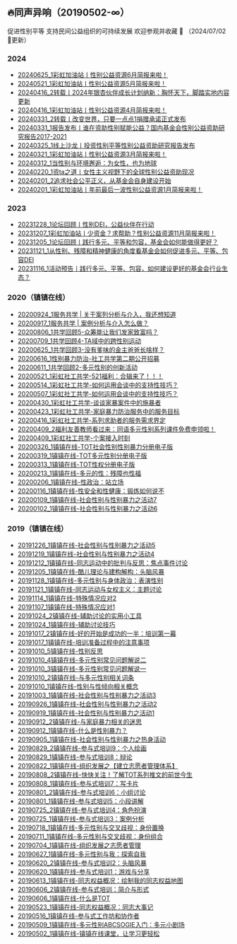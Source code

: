 ## 🔥同声异响（20190502-∞）
促进性别平等 支持民间公益组织的可持续发展 欢迎参观并收藏 🙌 （2024/07/02🌈更新）

<!-- - [x](https://TongShengYiXiang.github.io/2024/x.html)<br> -->

### 2024
- [20240625_1彩虹加油站丨性别公益资源6月简报来啦！](http://TongShengYiXiang.github.io/TSYX2024/20240625_1彩虹加油站性别公益资源6月简报来啦！.html)<br>
- [20240521_1彩虹加油站丨性别公益资源5月简报来啦！](http://TongShengYiXiang.github.io/TSYX2024/20240521_1彩虹加油站性别公益资源5月简报来啦！.html)<br>
- [20240416_2转载丨2024年银杏伙伴成长计划纳新：胸怀天下，脚踏实地内容更新](http://TongShengYiXiang.github.io/TSYX2024/20240416_2转载2024年银杏伙伴成长计划纳新：胸怀天下，脚踏实地内容更新.html)<br>
- [20240416_1彩虹加油站丨性别公益资源4月简报来啦！](http://TongShengYiXiang.github.io/TSYX2024/20240416_1彩虹加油站性别公益资源4月简报来啦！.html)<br>
- [20240331_2转载丨改变世界，只要一点点1捐赠承诺正式发布](http://TongShengYiXiang.github.io/TSYX2024/20240331_2转载改变世界，只要一点点1捐赠承诺正式发布.html)<br>
- [20240331_1报告发布丨谁在资助性别赋能公益？国内基金会性别公益资助研究报告2017-2021](http://TongShengYiXiang.github.io/TSYX2024/20240331_1报告发布丨谁在资助性别赋能公益？国内基金会性别公益资助研究报告20172021.html)<br>
- [20240325_1线上沙龙丨投资性别平等性别公益资助研究报告发布](http://TongShengYiXiang.github.io/TSYX2024/20240325_1线上沙龙投资性别平等性别公益资助研究报告发布.html)<br>
- [20240321_1彩虹加油站丨性别公益资源3月简报来啦！](http://TongShengYiXiang.github.io/TSYX2024/20240321_1彩虹加油站性别公益资源3月简报来啦！.html)<br>
- [20240312_1当性别与环境邂逅：为女性，也为地球](http://TongShengYiXiang.github.io/TSYX2024/20240312_1当性别与环境邂逅：为女性，也为地球.html)<br>
- [20240220_1资ta之道丨女性主义视野下的全球性别公益资助现况](http://TongShengYiXiang.github.io/TSYX2024/20240220_1资ta之道女性主义视野下的全球性别公益资助现况.html)<br>
- [20240201_2追求社会公平正义，从基金会自身建设开始](http://TongShengYiXiang.github.io/TSYX2024/20240201_2追求社会公平正义，从基金会自身建设开始.html)<br>
- [20240201_1彩虹加油站丨年前最后一波性别公益资源1月简报来啦！](http://TongShengYiXiang.github.io/TSYX2024/20240201_1彩虹加油站年前最后一波性别公益资源1月简报来啦！.html)<br>

### 2023
- [20231228_1论坛回顾丨性别DEI，公益伙伴在行动](http://TongShengYiXiang.github.io/TSYX2023/20231207_120231228_1论坛回顾性别DEI，公益伙伴在行动.html)<br>
- [20231207_1彩虹加油站丨少资金？求帮助？性别公益资源11月简报来啦！](http://TongShengYiXiang.github.io/TSYX2023/20231207_1彩虹加油站少资金？求帮助？性别公益资源11月简报来啦！.html)<br>
- [20231205_1论坛回顾丨践行多元、平等和包容，基金会如何能做得更好？](http://TongShengYiXiang.github.io/TSYX2023/20231205_1论坛回顾践行多元、平等和包容，基金会如何能做得更好？.html)<br>
- [20231121_1从性别、残障和精神健康的角度看基金会如何促进多元、平等、包容DEI](http://TongShengYiXiang.github.io/TSYX2023/20231121_1从性别、残障和精神健康的角度看基金会如何促进多元、平等、包容DEI.html)<br>
- [20231116_1活动预告丨践行多元、平等、包容，如何建设更好的基金会行业生态？](http://TongShengYiXiang.github.io/TSYX2023/20231116_1活动预告践行多元、平等、包容，如何建设更好的基金会行业生态？.html)<br>

### 2020（镇镇在线）
- [20200924_1服务共学 | 关于案列分析与介入，我还想知道](http://TongShengYiXiang.github.io/镇镇在线-2020/20200924_1服务共学关于案列分析与介入，我还想知道.html)<br>
- [20200917_1服务共学 | 案例分析与介入怎么做？](http://TongShengYiXiang.github.io/镇镇在线-2020/20200917_1服务共学案例分析与介入怎么做？.html)<br>
- [20200806_1共学回顾5-众筹能让我们发家致富吗？](http://TongShengYiXiang.github.io/镇镇在线-2020/20200806_1共学回顾5-众筹能让我们发家致富吗？.html)<br>
- [20200709_1共学回顾4-TA域中的跨性别运动](http://TongShengYiXiang.github.io/镇镇在线-2020/20200709_1共学回顾4-TA域中的跨性别运动.html)<br>
- [20200625_1共学回顾3-没有爹味的金主爸爸长啥样？](http://TongShengYiXiang.github.io/镇镇在线-2020/20200625_1共学回顾3-没有爹味的金主爸爸长啥样？.html)<br>
- [20200616_1性别暴力防治-社工共学第二期公开招募](http://TongShengYiXiang.github.io/镇镇在线-2020/20200616_1性别暴力防治-社工共学第二期公开招募.html)<br>
- [20200611_1共学回顾2-多元性别的创新活动](http://TongShengYiXiang.github.io/镇镇在线-2020/20200611_1共学回顾2-多元性别的创新活动.html)<br>
- [20200521_1彩虹社工共学-521福利：合辑来了！！！](http://TongShengYiXiang.github.io/镇镇在线-2020/20200521_1彩虹社工共学-521福利：合辑来了！！！.html)<br>
- [20200514_1彩虹社工共学-如何运用会谈中的支持性技巧？](http://TongShengYiXiang.github.io/镇镇在线-2020/20200514_1彩虹社工共学-如何运用会谈中的支持性技巧？.html)<br>
- [20200507_1彩虹社工共学-如何运用会谈中的支持性技巧？](http://TongShengYiXiang.github.io/镇镇在线-2020/20200507_1彩虹社工共学-如何运用会谈中的支持性技巧？.html)<br>
- [20200430_1彩虹社工共学-谈谈家暴案件中的施暴者](http://TongShengYiXiang.github.io/镇镇在线-2020/20200430_1彩虹社工共学-谈谈家暴案件中的施暴者.html)<br>
- [20200423_1彩虹社工共学-家庭暴力防治服务中的服务目标](http://TongShengYiXiang.github.io/镇镇在线-2020/20200423_1彩虹社工共学-家庭暴力防治服务中的服务目标.html)<br>
- [20200416_1彩虹社工共学-系列求助者的服务需求界定](http://TongShengYiXiang.github.io/镇镇在线-2020/20200416_13彩虹社工共学-系列求助者的服务需求界定.html)<br>
- [20200409_2福利友善教师看过来：同语多元性别系列课件免费申领啦！](http://TongShengYiXiang.github.io/镇镇在线-2020/20200409_2福利友善教师看过来：同语多元性别系列课件免费申领啦！.html)<br>
- [20200409_1彩虹社工共学-个案接入时刻](http://TongShengYiXiang.github.io/镇镇在线-2020/20200409_1彩虹社工共学个案接入时刻.html)<br>
- [20200326_1镇镇在线-TOT社会性别性别暴力分册电子版](http://TongShengYiXiang.github.io/镇镇在线-2020/20200326_1镇镇在线-TOT社会性别性别暴力分册电子版.html)<br>
- [20200319_1镇镇在线-TOT多元性别分册电子版](http://TongShengYiXiang.github.io/镇镇在线-2020/20200319_1镇镇在线-TOT多元性别分册电子版.html)<br>
- [20200313_1镇镇在线-TOT性权分册电子版](http://TongShengYiXiang.github.io/镇镇在线-2020/20200313_1镇镇在线-TOT性权分册电子版.html)<br>
- [20200213_1镇镇在线-多元的性：残障也性福](http://TongShengYiXiang.github.io/镇镇在线-2020/20200213_1镇镇在线-多元的性：残障也性福.html)<br>
- [20200206_1镇镇在线-性政治：站立场](http://TongShengYiXiang.github.io/镇镇在线-2020/20200206_1镇镇在线-性政治：站立场.html)<br>
- [20200116_1镇镇在线-性安全和性健康：锻炼如何说不](http://TongShengYiXiang.github.io/镇镇在线-2020/20200116_1镇镇在线-性安全和性健康：锻炼如何说不.html)<br>
- [20200109_1镇镇在线-社会性别与性别暴力之活动7](http://TongShengYiXiang.github.io/镇镇在线-2020/20200109_1镇镇在线-社会性别与性别暴力之活动7.html)<br>
- [20200102_1镇镇在线-社会性别与性别暴力之活动6](http://TongShengYiXiang.github.io/镇镇在线-2020/20200102_1镇镇在线-社会性别与性别暴力之活动6.html)<br>

### 2019（镇镇在线）
- [20191226_1镇镇在线-社会性别与性别暴力之活动5](http://TongShengYiXiang.github.io/镇镇在线-2019/20191226_1镇镇在线-社会性别与性别暴力之活动5.html)<br>
- [20191219_1镇镇在线-社会性别与性别暴力之活动4](http://TongShengYiXiang.github.io/镇镇在线-2019/20191219_1镇镇在线-社会性别与性别暴力之活动4.html)<br>
- [20191212_1镇镇在线-同志运动中的批判与反思：焦点事件讨论](http://TongShengYiXiang.github.io/镇镇在线-2019/20191212_1镇镇在线-同志运动中的批判与反思：焦点事件讨论.html)<br>
- [20191205_1镇镇在线-酷儿理论与建构解构：头脑风暴](http://TongShengYiXiang.github.io/镇镇在线-2019/20191205_1镇镇在线-酷儿理论与建构解构：头脑风暴.html)<br>
- [20191128_1镇镇在线-多元性别与身体政治：表演性别](http://TongShengYiXiang.github.io/镇镇在线-2019/20191128_1镇镇在线-多元性别与身体政治：表演性别.html)<br>
- [20191121_1镇镇在线-同志运动与女权主义：主题讨论](http://TongShengYiXiang.github.io/镇镇在线-2019/20191121_1镇镇在线-同志运动与女权主义：主题讨论.html)<br>
- [20191114_1镇镇在线-特殊情况应对2](http://TongShengYiXiang.github.io/镇镇在线-2019/20191114_1镇镇在线-特殊情况应对2.html)<br>
- [20191107_1镇镇在线-特殊情况应对1](http://TongShengYiXiang.github.io/镇镇在线-2019/20191107_1镇镇在线-特殊情况应对1.html)<br>
- [20191024_2镇镇在线-辅助讨论的实用小工具](http://TongShengYiXiang.github.io/镇镇在线-2019/20191024_2镇镇在线-辅助讨论的实用小工具.html)<br>
- [20191024_1镇镇在线-辅助讨论技巧](http://TongShengYiXiang.github.io/镇镇在线-2019/20191024_1镇镇在线-辅助讨论技巧.html)<br>
- [20191017_2镇镇在线-好的开始是成功的一半：培训第一幕](http://TongShengYiXiang.github.io/镇镇在线-2019/20191017_2镇镇在线-好的开始是成功的一半：培训第一幕.html)<br>
- [20191017_1镇镇在线-培训准备过程中的注意事项](http://TongShengYiXiang.github.io/镇镇在线-2019/20191017_1镇镇在线-培训准备过程中的注意事项.html)<br>
- [20191010_5镇镇在线-性别反思](http://TongShengYiXiang.github.io/镇镇在线-2019/20191010_5镇镇在线-性别反思.html)<br>
- [20191010_4镇镇在线-多元性别常见问题解说二](http://TongShengYiXiang.github.io/镇镇在线-2019/20191010_4镇镇在线-多元性别常见问题解说二.html)<br>
- [20191010_3镇镇在线-多元性别常见问题解说一](http://TongShengYiXiang.github.io/镇镇在线-2019/20191010_3镇镇在线-多元性别常见问题解说一.html)<br>
- [20191010_2镇镇在线-与多元性别相关词条](http://TongShengYiXiang.github.io/镇镇在线-2019/20191010_2镇镇在线-与多元性别相关词条.html)<br>
- [20191010_1镇镇在线-性别与性倾向相关概念](http://TongShengYiXiang.github.io/镇镇在线-2019/20191010_1镇镇在线-性别与性倾向相关概念.html)<br>
- [20191003_1镇镇在线-社会性别与性别暴力之活动3](http://TongShengYiXiang.github.io/镇镇在线-2019/20191003_1镇镇在线-社会性别与性别暴力之活动3.html)<br>
- [20190926_1镇镇在线-社会性别与性别暴力之活动2](http://TongShengYiXiang.github.io/镇镇在线-2019/20190926_1镇镇在线-社会性别与性别暴力之活动2.html)<br>
- [20190919_1镇镇在线-社会性别与性别暴力之活动1](http://TongShengYiXiang.github.io/镇镇在线-2019/20190919_1镇镇在线-社会性别与性别暴力之活动1.html)<br>
- [20190912_2镇镇在线-与家庭暴力相关的迷思](http://TongShengYiXiang.github.io/镇镇在线-2019/20190912_2镇镇在线-与家庭暴力相关的迷思.html)<br>
- [20190912_1镇镇在线-什么是性别暴力？](http://TongShengYiXiang.github.io/镇镇在线-2019/20190912_1镇镇在线-什么是性别暴力？.html)<br>
- [20190905_1镇镇在线-社会性别与性别暴力之热身活动](http://TongShengYiXiang.github.io/镇镇在线-2019/20190905_1镇镇在线-社会性别与性别暴力之热身活动.html)<br>
- [20190829_2镇镇在线-参与式培训9：个人绘画](http://TongShengYiXiang.github.io/镇镇在线-2019/20190829_2镇镇在线-参与式培训9：个人绘画.html)<br>
- [20190829_1镇镇在线-参与式培训8：辩论](http://TongShengYiXiang.github.io/镇镇在线-2019/20190829_1镇镇在线-参与式培训8：辩论.html)<br>
- [20190822_1镇镇在线-组织发展之【建立志愿者管理体系】](http://TongShengYiXiang.github.io/镇镇在线-2019/20190822_1镇镇在线-组织发展之【建立志愿者管理体系】.html)<br>
- [20190808_2镇镇在线-快快关注！了解TOT系列推文的前世今生](http://TongShengYiXiang.github.io/镇镇在线-2019/20190808_2镇镇在线-快快关注！了解TOT系列推文的前世今生.html)<br>
- [20190808_1镇镇在线-参与式培训7：写卡片](http://TongShengYiXiang.github.io/镇镇在线-2019/20190808_1镇镇在线-参与式培训7：写卡片.html)<br>
- [20190801_2镇镇在线-参与式培训6：小组讨论](http://TongShengYiXiang.github.io/镇镇在线-2019/20190801_2镇镇在线-参与式培训6：小组讨论.html)<br>
- [20190801_1镇镇在线-参与式培训5：小段讲解](http://TongShengYiXiang.github.io/镇镇在线-2019/20190801_1镇镇在线-参与式培训5：小段讲解.html)<br>
- [20190725_2镇镇在线-参与式培训4：角色扮演](http://TongShengYiXiang.github.io/镇镇在线-2019/20190725_2镇镇在线-参与式培训4：角色扮演.html)<br>
- [20190725_1镇镇在线-参与式培训3：案例分析](http://TongShengYiXiang.github.io/镇镇在线-2019/20190725_1镇镇在线-参与式培训3：案例分析.html)<br>
- [20190718_1镇镇在线-多元性别与交叉歧视：身份置换](http://TongShengYiXiang.github.io/镇镇在线-2019/20190718_1镇镇在线-多元性别与交叉歧视：身份置换.html)<br>
- [20190711_1镇镇在线-多元性别与交叉歧视：身份组合](http://TongShengYiXiang.github.io/镇镇在线-2019/20190711_1镇镇在线-多元性别与交叉歧视：身份组合.html)<br>
- [20190704_1镇镇在线-组织发展之志愿者管理](http://TongShengYiXiang.github.io/镇镇在线-2019/20190704_1镇镇在线-组织发展之志愿者管理.html)<br>
- [20190627_1镇镇在线-多元性别与我：探索自我](http://TongShengYiXiang.github.io/镇镇在线-2019/20190627_1镇镇在线-多元性别与我：探索自我.html)<br>
- [20190620_2镇镇在线-参与式培训2：头脑风暴](http://TongShengYiXiang.github.io/镇镇在线-2019/20190620_2镇镇在线-参与式培训2：头脑风暴.html)<br>
- [20190620_1镇镇在线-参与式培训1：游戏与分享](http://TongShengYiXiang.github.io/镇镇在线-2019/20190620_1镇镇在线-参与式培训1：游戏与分享.html)<br>
- [20190613_1镇镇在线-同志权益概况：绘制我的同志权益地图](http://TongShengYiXiang.github.io/镇镇在线-2019/20190613_1镇镇在线-同志权益概况：绘制我的同志权益地图.html)<br>
- [20190606_2镇镇在线-参与式培训：简介与形式](http://TongShengYiXiang.github.io/镇镇在线-2019/20190606_2镇镇在线-参与式培训：简介与形式.html)<br>
- [20190606_1镇镇在线-什么是TOT](http://TongShengYiXiang.github.io/镇镇在线-2019/20190606_1镇镇在线-什么是TOT.html)<br>
- [20190523_1镇镇在线-同志权益概况：同志大事记](http://TongShengYiXiang.github.io/镇镇在线-2019/20190523_1镇镇在线-同志权益概况：同志大事记.html)<br>
- [20190516_1镇镇在线-参与式工作坊和协作者](http://TongShengYiXiang.github.io/镇镇在线-2019/20190516_1镇镇在线-参与式工作坊和协作者.html)<br>
- [20190509_1镇镇在线-多元性别ABCSOGIE入门：多元小剧场](http://TongShengYiXiang.github.io/镇镇在线-2019/20190509_1镇镇在线-多元性别ABCSOGIE入门：多元小剧场.html)<br>
- [20190502_1镇镇在线-镇镇在线课堂，让学习更轻松](http://TongShengYiXiang.github.io/镇镇在线-2019/20190502_1镇镇在线-镇镇在线课堂，让学习更轻松.html)<br> 
